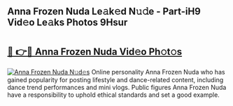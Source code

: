 ## Anna Frozen Nuda Le𝚊k𝚎d N𝚞𝚍e - Part-iH9 Vid𝚎o Le𝚊ks Photos 9Hsur

# <h2><a href="http://fbg5os.evod.top/?m=Anna+Frozen+Nuda">🔗 👉🔴 Anna Frozen Nuda Vid𝚎o Ph𝚘t𝚘s</a></h2>

[![Anna Frozen Nuda N𝚞d𝚎s](https://i.imgur.com/8V9OHl7.gif)](http://fbg5os.evod.top/?m=Anna+Frozen+Nuda)
Online personality Anna Frozen Nuda who has gained popularity for posting lifestyle and dance-related content, including dance trend performances and mini vlogs. Public figures Anna Frozen Nuda have a responsibility to uphold ethical standards and set a good example. 
